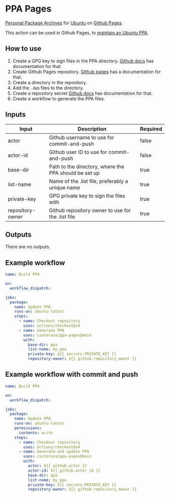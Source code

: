 # PPA Pages

[Personal Package Archives](https://launchpad.net/ubuntu/+ppas) for [Ubuntu](https://ubuntu.com/) on [Github Pages](https://pages.github.com/).

This action can be used in Github Pages, to [maintain an Ubuntu PPA](https://help.ubuntu.com/community/CreateAuthenticatedRepository).

## How to use

1. Create a GPG key to sign files in the PPA directory. [Github docs](https://docs.github.com/en/authentication/managing-commit-signature-verification/generating-a-new-gpg-key) has documentation for that.
2. Create Github Pages repository. [Github pages](https://pages.github.com/) has a documentation for that.
3. Create a directory in the repository.
4. Add the `.deb` files to the directory.
5. Create a repository secret [Github docs](https://docs.github.com/en/actions/security-for-github-actions/security-guides/using-secrets-in-github-actions#creating-secrets-for-a-repository) has documentation for that.
6. Create a workflow to generate the PPA files.

## Inputs

| Input            | Description                                           | Required |
| ---------------- | ----------------------------------------------------- | -------- |
| actor            | Github username to use for commit-and-push            | false    |
| actor-id         | Github user ID to use for commit-and-push             | false    |
| base-dir         | Path to the directory, where the PPA should be set up | true     |
| list-name        | Name of the .list file, preferably a unique name      | true     |
| private-key      | GPG private key to sign the files with                | true     |
| repository-owner | Github repository owner to use for the .list file     | true     |

## Outputs

There are no outputs.

## Example workflow

```yml
name: Build PPA

on:
  workflow_dispatch:

jobs:
  package:
    name: Update PPA
    runs-on: ubuntu-latest
    steps:
      - name: Checkout repository
        uses: actions/checkout@v4
      - name: Generate PPA
        uses: csutorasa/ppa-pages@main
        with:
          base-dir: ppa
          list-name: my_ppa
          private-key: ${{ secrets.PRIVATE_KEY }}
          repository-owner: ${{ github.repository_owner }}
```

## Example workflow with commit and push

```yml
name: Build PPA

on:
  workflow_dispatch:

jobs:
  package:
    name: Update PPA
    runs-on: ubuntu-latest
    permissions:
      contents: write
    steps:
      - name: Checkout repository
        uses: actions/checkout@v4
      - name: Generate and update PPA
        uses: csutorasa/ppa-pages@main
        with:
          actor: ${{ github.actor }}
          actor-id: ${{ github.actor_id }}
          base-dir: ppa
          list-name: my_ppa
          private-key: ${{ secrets.PRIVATE_KEY }}
          repository-owner: ${{ github.repository_owner }}
```
